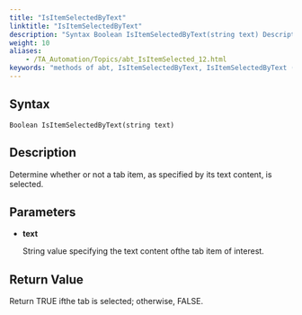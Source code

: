 ```yaml
--- 
title: "IsItemSelectedByText"
linktitle: "IsItemSelectedByText"
description: "Syntax Boolean IsItemSelectedByText(string text) Description Determine whether or not a tab item, as specified by its text content, is selected. Parameters text String value specifying the text ..."
weight: 10
aliases: 
    - /TA_Automation/Topics/abt_IsItemSelected_12.html
keywords: "methods of abt, IsItemSelectedByText, IsItemSelectedByText (AbtTab), AbtTab, isitemselectedbytext, abttab isitemselectedbytext, tab item with specified content is selected, check for selection of tab item with specified content"
---
```


## Syntax

`Boolean IsItemSelectedByText(string text)`

## Description  

Determine whether or not a tab item, as specified by its text content, is selected.

## Parameters  

-   **text**

    String value specifying the text content ofthe tab item of interest.


## Return Value

Return TRUE ifthe tab is selected; otherwise, FALSE.




